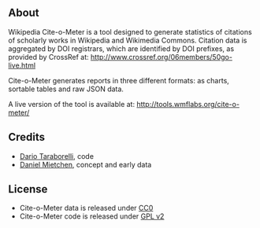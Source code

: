 About
-----

Wikipedia Cite-o-Meter is a tool designed to generate statistics of citations of scholarly works in Wikipedia and Wikimedia Commons.
Citation data is aggregated by DOI registrars, which are identified by DOI prefixes, as provided by CrossRef at: http://www.crossref.org/06members/50go-live.html

Cite-o-Meter generates reports in three different formats: as charts, sortable tables and raw JSON data.

A live version of the tool is available at: http://tools.wmflabs.org/cite-o-meter/

Credits
--------

* [Dario Taraborelli](https://twitter.com/readermeter), code
* [Daniel Mietchen](https://twitter.com/EvoMRI), concept and early data

License
--------

* Cite-o-Meter data is released under [CC0](http://creativecommons.org/publicdomain/zero/1.0/)
* Cite-o-Meter code is released under [GPL v2](http://www.gnu.org/licenses/gpl-2.0.html)
